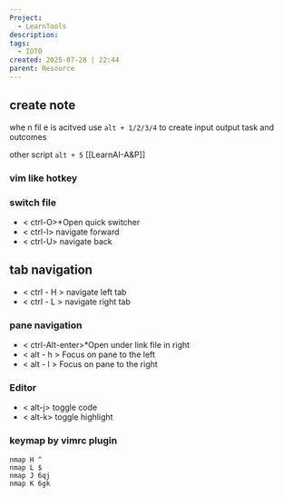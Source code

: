 ```yaml
---
Project:
  - LearnTools
description:
tags:
  - IOTO
created: 2025-07-28 | 22:44
parent: Resource
---
```



## create note
whe n fil e is acitved 
use `alt + 1/2/3/4` to create input output task and outcomes

other script
`alt + 5`
[[LearnAI-A&P]]
### vim like hotkey

### switch file
- < ctrl-O>*Open quick switcher
- < ctrl-I> navigate forward
- < ctrl-U> navigate back  

## tab navigation
- < ctrl - H > navigate left tab 
- < ctrl - L > navigate right tab 
### pane navigation
- < ctrl-Alt-enter>*Open under link file in right
- < alt - h > Focus on pane to the left  
- < alt - l > Focus on pane to the right

### Editor
- < alt-j> toggle code
- < alt-k> toggle highlight

### keymap by vimrc plugin
```
nmap H ^
nmap L $
nmap J 6qj 
nmap K 6gk
```